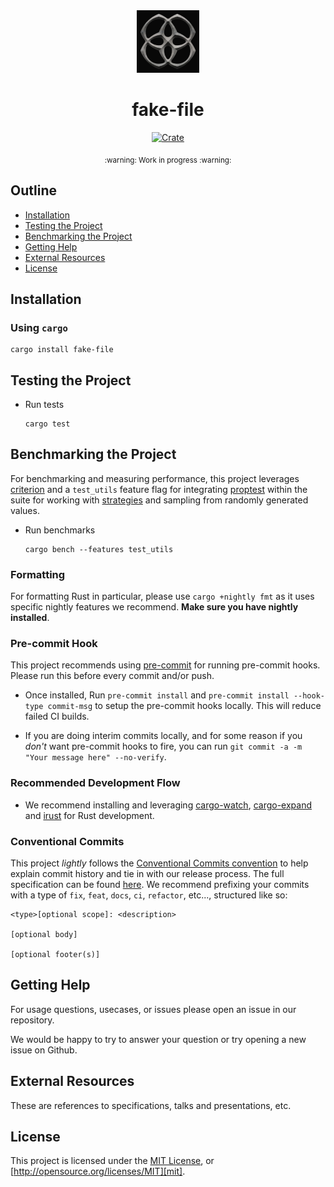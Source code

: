 <div align="center">
  <a href="https://github.com/banyancomputer/fake-file" target="_blank">
    <img src="https://raw.githubusercontent.com/banyancomputer/fake-file/main/assets/a_logo.png" alt="fake-file Logo" width="100"></img>
  </a>

  <h1 align="center">fake-file</h1>

  <p>
    <a href="https://crates.io/crates/fake-file">
      <img src="https://img.shields.io/crates/v/fake-file?label=crates" alt="Crate">
    </a>

[//]: # (    <a href="https://codecov.io/gh/banyancomputer/fake-file">)

[//]: # (      <img src="https://codecov.io/gh/banyancomputer/fake-file/branch/main/graph/badge.svg?token=SOMETOKEN" alt="Code Coverage"/>)

[//]: # (    </a>)

[//]: # (    <a href="https://github.com/banyancomputer/fake-file/actions?query=">)

[//]: # (      <img src="https://github.com/banyancomputer/fake-file/actions/workflows/tests_and_checks.yml/badge.svg" alt="Build Status">)

[//]: # (    </a>)

[//]: # (    <a href="https://github.com/banyancomputer/fake-file/blob/main/LICENSE">)

[//]: # (      <img src="https://img.shields.io/badge/License-MIT-blue.svg" alt="License">)

[//]: # (    </a>)

[//]: # (    <a href="https://docs.rs/fake-file">)

[//]: # (      <img src="https://img.shields.io/static/v1?label=Docs&message=docs.rs&color=blue" alt="Docs">)

[//]: # (    </a>)
  </p>
</div>

<div align="center"><sub>:warning: Work in progress :warning:</sub></div>

##

## Outline

- [Installation](#installation)
- [Testing the Project](#testing-the-project)
- [Benchmarking the Project](#benchmarking-the-project)
- [Getting Help](#getting-help)
- [External Resources](#external-resources)
- [License](#license)

## Installation

### Using `cargo`

```console
cargo install fake-file
```

## Testing the Project

- Run tests

  ```console
  cargo test
  ```

## Benchmarking the Project

For benchmarking and measuring performance, this project leverages
[criterion][criterion] and a `test_utils` feature flag
for integrating [proptest][proptest] within the suite for working with
[strategies][strategies] and sampling from randomly generated values.

- Run benchmarks

  ```console
  cargo bench --features test_utils
  ```

### Formatting

For formatting Rust in particular, please use `cargo +nightly fmt` as it uses
specific nightly features we recommend. **Make sure you have nightly
installed**.

### Pre-commit Hook

This project recommends using [pre-commit][pre-commit] for running pre-commit
hooks. Please run this before every commit and/or push.

- Once installed, Run `pre-commit install` and `pre-commit install --hook-type commit-msg`
  to setup the pre-commit hooks locally. This will reduce failed CI builds.

- If you are doing interim commits locally, and for some reason if you _don't_
  want pre-commit hooks to fire, you can run
  `git commit -a -m "Your message here" --no-verify`.

### Recommended Development Flow

- We recommend installing and leveraging [cargo-watch][cargo-watch],
  [cargo-expand][cargo-expand] and [irust][irust] for Rust development.

### Conventional Commits

This project *lightly* follows the [Conventional Commits
convention][commit-spec-site] to help explain
commit history and tie in with our release process. The full specification
can be found [here][commit-spec]. We recommend prefixing your commits with
a type of `fix`, `feat`, `docs`, `ci`, `refactor`, etc..., structured like so:

```
<type>[optional scope]: <description>

[optional body]

[optional footer(s)]
```

## Getting Help

For usage questions, usecases, or issues please open an issue in our repository.

We would be happy to try to answer your question or try opening a new issue on Github.

## External Resources

These are references to specifications, talks and presentations, etc.

## License

This project is licensed under the [MIT License](./LICENSE),
or [http://opensource.org/licenses/MIT][mit].


[cargo-expand]: https://github.com/dtolnay/cargo-expand
[cargo-udeps]: https://github.com/est31/cargo-udeps
[cargo-watch]: https://github.com/watchexec/cargo-watch
[commit-spec]: https://www.conventionalcommits.org/en/v1.0.0/#specification
[commit-spec-site]: https://www.conventionalcommits.org/
[criterion]: https://github.com/bheisler/criterion.rs
[irust]: https://github.com/sigmaSd/IRust
[mit]: http://opensource.org/licenses/MIT
[pre-commit]: https://pre-commit.com/
[proptest]: https://github.com/proptest-rs/proptest
[strategies]: https://docs.rs/proptest/latest/proptest/strategy/trait.Strategy.html
